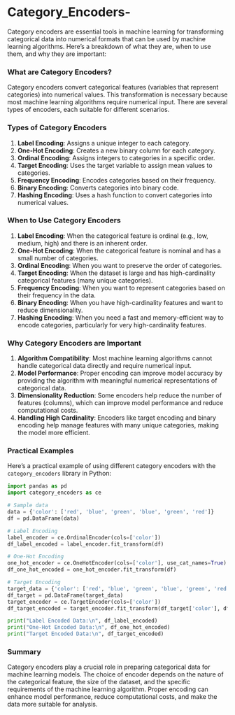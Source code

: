 # Category_Encoders-

Category encoders are essential tools in machine learning for transforming categorical data into numerical formats that can be used by machine learning algorithms. Here’s a breakdown of what they are, when to use them, and why they are important:

### What are Category Encoders?

Category encoders convert categorical features (variables that represent categories) into numerical values. This transformation is necessary because most machine learning algorithms require numerical input. There are several types of encoders, each suitable for different scenarios.

### Types of Category Encoders

1. **Label Encoding**: Assigns a unique integer to each category.
2. **One-Hot Encoding**: Creates a new binary column for each category.
3. **Ordinal Encoding**: Assigns integers to categories in a specific order.
4. **Target Encoding**: Uses the target variable to assign mean values to categories.
5. **Frequency Encoding**: Encodes categories based on their frequency.
6. **Binary Encoding**: Converts categories into binary code.
7. **Hashing Encoding**: Uses a hash function to convert categories into numerical values.

### When to Use Category Encoders

1. **Label Encoding**: When the categorical feature is ordinal (e.g., low, medium, high) and there is an inherent order.
2. **One-Hot Encoding**: When the categorical feature is nominal and has a small number of categories.
3. **Ordinal Encoding**: When you want to preserve the order of categories.
4. **Target Encoding**: When the dataset is large and has high-cardinality categorical features (many unique categories).
5. **Frequency Encoding**: When you want to represent categories based on their frequency in the data.
6. **Binary Encoding**: When you have high-cardinality features and want to reduce dimensionality.
7. **Hashing Encoding**: When you need a fast and memory-efficient way to encode categories, particularly for very high-cardinality features.

### Why Category Encoders are Important

1. **Algorithm Compatibility**: Most machine learning algorithms cannot handle categorical data directly and require numerical input.
2. **Model Performance**: Proper encoding can improve model accuracy by providing the algorithm with meaningful numerical representations of categorical data.
3. **Dimensionality Reduction**: Some encoders help reduce the number of features (columns), which can improve model performance and reduce computational costs.
4. **Handling High Cardinality**: Encoders like target encoding and binary encoding help manage features with many unique categories, making the model more efficient.

### Practical Examples

Here’s a practical example of using different category encoders with the `category_encoders` library in Python:

```python
import pandas as pd
import category_encoders as ce

# Sample data
data = {'color': ['red', 'blue', 'green', 'blue', 'green', 'red']}
df = pd.DataFrame(data)

# Label Encoding
label_encoder = ce.OrdinalEncoder(cols=['color'])
df_label_encoded = label_encoder.fit_transform(df)

# One-Hot Encoding
one_hot_encoder = ce.OneHotEncoder(cols=['color'], use_cat_names=True)
df_one_hot_encoded = one_hot_encoder.fit_transform(df)

# Target Encoding
target_data = {'color': ['red', 'blue', 'green', 'blue', 'green', 'red'], 'target': [1, 0, 1, 0, 1, 1]}
df_target = pd.DataFrame(target_data)
target_encoder = ce.TargetEncoder(cols=['color'])
df_target_encoded = target_encoder.fit_transform(df_target['color'], df_target['target'])

print("Label Encoded Data:\n", df_label_encoded)
print("One-Hot Encoded Data:\n", df_one_hot_encoded)
print("Target Encoded Data:\n", df_target_encoded)
```

### Summary

Category encoders play a crucial role in preparing categorical data for machine learning models. The choice of encoder depends on the nature of the categorical feature, the size of the dataset, and the specific requirements of the machine learning algorithm. Proper encoding can enhance model performance, reduce computational costs, and make the data more suitable for analysis.
